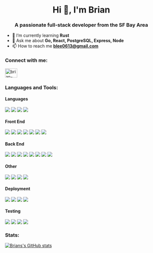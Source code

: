 <h1 align="center">Hi 👋, I'm Brian</h1>
<h3 align="center">A passionate full-stack developer from the SF Bay Area</h3>

<!-- - 🔭 I’m currently working on [Bookboxd](https://github.com/brianclee-gh/bookboxd) -->
<!-- - 👯 I’m looking to collaborate on [WoW MPlus Guide](https://github.com/brianclee-gh/wow-mplus) -->
- 🌱 I’m currently learning **Rust**
- 💬 Ask me about **Go, React, PostgreSQL, Express, Node**
- 📫 How to reach me **blee0613@gmail.com**
<!-- - 👨‍💻 All of my projects are available at [to be added!](to be added!) -->
<!-- - 📝 I regularly write articles on [dev.to/](dev.to/) -->

<!-- - 📄 Know about my experiences [PUT IN HERE](PUT IN HERE) -->

<h3 align="left">Connect with me:</h3>
<p align="left">
<a href="https://linkedin.com/in/brian-lee-548606193" target="blank"><img align="center" src="https://raw.githubusercontent.com/rahuldkjain/github-profile-readme-generator/master/src/images/icons/Social/linked-in-alt.svg" alt="brian-lee-548606193" height="30" width="40" /></a>
</p>

<h3 align="left">Languages and Tools:</h3>
<h4>Languages</h4>
  <span>
      <img src="https://img.shields.io/badge/JavaScript-323330?style=for-the-badge&logo=javascript&logoColor=F7DF1E">
      <img src="https://img.shields.io/badge/python-3670A0?style=for-the-badge&logo=python&logoColor=ffdd54">
      <img src="https://img.shields.io/badge/ruby-%23CC342D.svg?style=for-the-badge&logo=ruby&logoColor=white">
      <img src="https://img.shields.io/badge/Go-00ADD8?style=for-the-badge&logo=go&logoColor=white">
  </span>

<h4>Front End</h4>
  <span>
    <img src="https://img.shields.io/badge/html5-%23E34F26.svg?style=for-the-badge&logo=html5&logoColor=white">
    <img src="https://img.shields.io/badge/css3-%231572B6.svg?style=for-the-badge&logo=css3&logoColor=white">
    <img src="https://img.shields.io/badge/jquery-%230769AD.svg?style=for-the-badge&logo=jquery&logoColor=white">
    <img src="https://img.shields.io/badge/react-%2320232a.svg?style=for-the-badge&logo=react&logoColor=%2361DAFB">
    <img src="https://img.shields.io/badge/redux-%23593d88.svg?style=for-the-badge&logo=redux&logoColor=white">
    <img src="https://img.shields.io/badge/SASS-hotpink.svg?style=for-the-badge&logo=SASS&logoColor=white">
    <img src="https://img.shields.io/badge/webpack-%238DD6F9.svg?style=for-the-badge&logo=webpack&logoColor=black">
<!--     <img src="https://img.shields.io/badge/redux-%23593d88.svg?style=for-the-badge&logo=redux&logoColor=white">  -->
  </span>
<h4>Back End</h4>
  <span>
    <img src="https://img.shields.io/badge/express.js-%23404d59.svg?style=for-the-badge&logo=express&logoColor=%2361DAFB">
    <img src="https://img.shields.io/badge/Gatsby-%23663399.svg?style=for-the-badge&logo=gatsby&logoColor=white">
    <!-- <img src="https://img.shields.io/badge/Insomnia-black?style=for-the-badge&logo=insomnia&logoColor=5849BE"> -->
    <img src="https://img.shields.io/badge/materialui-%230081CB.svg?style=for-the-badge&logo=material-ui&logoColor=white">
    <img src="https://img.shields.io/badge/MongoDB-%234ea94b.svg?style=for-the-badge&logo=mongodb&logoColor=white">
    <img src="https://img.shields.io/badge/mysql-%2300f.svg?style=for-the-badge&logo=mysql&logoColor=white">
    <img src="https://img.shields.io/badge/Next-black?style=for-the-badge&logo=next.js&logoColor=white">
    <img src="https://img.shields.io/badge/node.js-6DA55F?style=for-the-badge&logo=node.js&logoColor=white">
    <img src="https://img.shields.io/badge/postgres-%23316192.svg?style=for-the-badge&logo=postgresql&logoColor=white">
  </span>
<h4>Other</h4>
  <span>
    <img src="https://img.shields.io/badge/git-%23F05033.svg?style=for-the-badge&logo=git&logoColor=white">
    <img src="https://img.shields.io/badge/github-%23121011.svg?style=for-the-badge&logo=github&logoColor=white">
    <img src="https://img.shields.io/badge/NPM-%23000000.svg?style=for-the-badge&logo=npm&logoColor=white">
    <img src="https://img.shields.io/badge/yarn-%232C8EBB.svg?style=for-the-badge&logo=yarn&logoColor=white">
  </span>
<h4>Deployment</h4>
  <span>
    <img src="https://img.shields.io/badge/AWS-%23FF9900.svg?style=for-the-badge&logo=amazon-aws&logoColor=white">
    <img src="https://img.shields.io/badge/firebase-%23039BE5.svg?style=for-the-badge&logo=firebase">
    <img src="https://img.shields.io/badge/nginx-%23009639.svg?style=for-the-badge&logo=nginx&logoColor=white">
    <img src="https://img.shields.io/badge/vercel-%23000000.svg?style=for-the-badge&logo=vercel&logoColor=white">
  </span>
<h4>Testing</h4>
  <span>
    <img src="https://img.shields.io/badge/-Jasmine-%238A4182?style=for-the-badge&logo=Jasmine&logoColor=white">
    <img src="https://img.shields.io/badge/-jest-%23C21325?style=for-the-badge&logo=jest&logoColor=white">
    <img src="https://img.shields.io/badge/-mocha-%238D6748?style=for-the-badge&logo=mocha&logoColor=white">
    <img src="https://img.shields.io/badge/-TestingLibrary-%23E33332?style=for-the-badge&logo=testing-library&logoColor=white">
  </span>
  
  <h3 align="left">Stats:</h3>
  
  [![Brians's GitHub stats](https://github-readme-stats.vercel.app/api?username=brianclee-gh)](https://github.com/anuraghazra/github-readme-stats)



